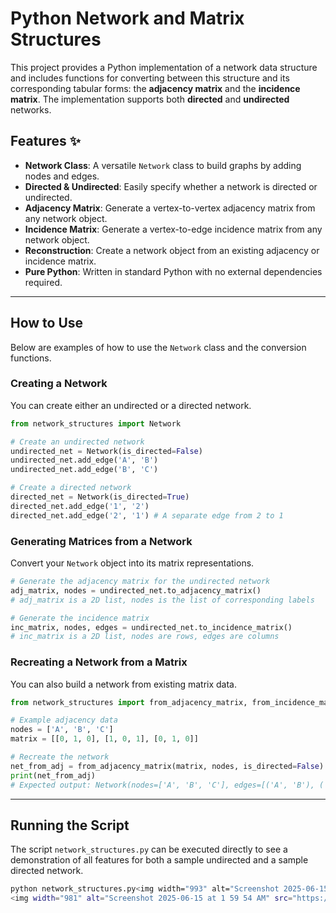 
# Python Network and Matrix Structures

This project provides a Python implementation of a network data structure and includes functions for converting between this structure and its corresponding tabular forms: the **adjacency matrix** and the **incidence matrix**. The implementation supports both **directed** and **undirected** networks.

## Features ✨

-   **Network Class**: A versatile `Network` class to build graphs by adding nodes and edges.
-   **Directed & Undirected**: Easily specify whether a network is directed or undirected.
-   **Adjacency Matrix**: Generate a vertex-to-vertex adjacency matrix from any network object.
-   **Incidence Matrix**: Generate a vertex-to-edge incidence matrix from any network object.
-   **Reconstruction**: Create a network object from an existing adjacency or incidence matrix.
-   **Pure Python**: Written in standard Python with no external dependencies required.

---

## How to Use

Below are examples of how to use the `Network` class and the conversion functions.

### Creating a Network

You can create either an undirected or a directed network.

```python
from network_structures import Network

# Create an undirected network
undirected_net = Network(is_directed=False)
undirected_net.add_edge('A', 'B')
undirected_net.add_edge('B', 'C')

# Create a directed network
directed_net = Network(is_directed=True)
directed_net.add_edge('1', '2')
directed_net.add_edge('2', '1') # A separate edge from 2 to 1
```

### Generating Matrices from a Network

Convert your `Network` object into its matrix representations.

```python
# Generate the adjacency matrix for the undirected network
adj_matrix, nodes = undirected_net.to_adjacency_matrix()
# adj_matrix is a 2D list, nodes is the list of corresponding labels

# Generate the incidence matrix
inc_matrix, nodes, edges = undirected_net.to_incidence_matrix()
# inc_matrix is a 2D list, nodes are rows, edges are columns
```

### Recreating a Network from a Matrix

You can also build a network from existing matrix data.

```python
from network_structures import from_adjacency_matrix, from_incidence_matrix

# Example adjacency data
nodes = ['A', 'B', 'C']
matrix = [[0, 1, 0], [1, 0, 1], [0, 1, 0]]

# Recreate the network
net_from_adj = from_adjacency_matrix(matrix, nodes, is_directed=False)
print(net_from_adj)
# Expected output: Network(nodes=['A', 'B', 'C'], edges=[('A', 'B'), ('B', 'C')], is_directed=False)
```

---

## Running the Script

The script `network_structures.py` can be executed directly to see a demonstration of all features for both a sample undirected and a sample directed network.

```bash
python network_structures.py<img width="993" alt="Screenshot 2025-06-15 at 2 00 02 AM" src="https://github.com/user-attachments/assets/0e96144b-685b-4d4b-9963-b3647ccb735f" />
<img width="981" alt="Screenshot 2025-06-15 at 1 59 54 AM" src="https://github.com/user-attachments/assets/c5a0ebbb-790e-4ac8-ab67-daca0227dcf4" />

```
